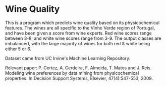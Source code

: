 # Wine Quality
 
 This is a program which predicts wine quality based on its physicochemical features. The wines are all specific to the Vinho Verde region of Portugal, and have been given a score from wine experts. Red wine scores range between 3-8, and white wine scores range from 3-9. The output classes are imbalanced, with the large majority of wines for both red & white being either 5 or 6. 

 Dataset came from UC Irvine's Machine Learning Repository.

Relevant paper:
P. Cortez, A. Cerdeira, F. Almeida, T. Matos and J. Reis.
Modeling wine preferences by data mining from physicochemical properties. In Decision Support Systems, Elsevier, 47(4):547-553, 2009.

